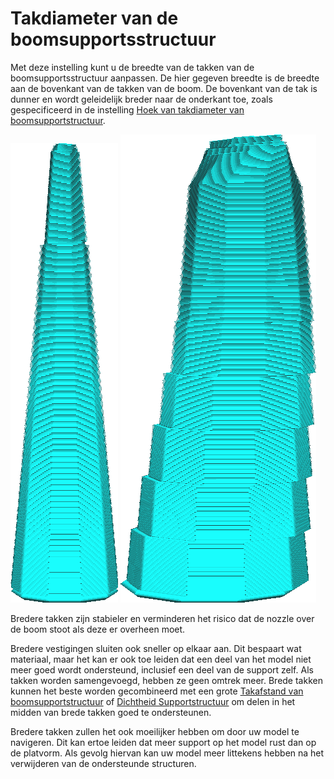 Takdiameter van de boomsupportsstructuur
====
Met deze instelling kunt u de breedte van de takken van de boomsupportsstructuur aanpassen. De hier gegeven breedte is de breedte aan de bovenkant van de takken van de boom. De bovenkant van de tak is dunner en wordt geleidelijk breder naar de onderkant toe, zoals gespecificeerd in de instelling [Hoek van takdiameter van boomsupportstructuur](support_tree_branch_diameter_angle.md).

<!--screenshot {
"image_path": "support_tree_branch_diameter_1_4mm_5.png",
"modellen": [{"script": "lantaarn.scad"}],
"camera_positie": [0, 70, 13],
"instellingen": {
    "support_enable": waar,
    "support_structure": "boom",
    "support_tree_branch_diameter": 1.4,
    "support_tree_branch_diameter_angle": 5
},
"structuren": ["helpers"],
"kleuren": 16
}-->
<!--screenshot {
"image_path": "support_tree_branch_diameter_5mm.png",
"modellen": [{"script": "lantaarn.scad"}],
"camera_positie": [0, 70, 13],
"instellingen": {
    "support_enable": waar,
    "support_structure": "boom",
    "support_tree_branch_diameter": 5,
    "support_tree_branch_diameter_angle": 5
},
"structuren": ["helpers"],
"kleuren": 16
}-->
![De vorm van een tak met een diameter van 1,4 mm](../../../articles/images/support_tree_branch_diameter_1_4mm_5.png)
![De vorm van een tak met een diameter van 5mm](../../../articles/images/support_tree_branch_diameter_5mm.png)

Bredere takken zijn stabieler en verminderen het risico dat de nozzle over de boom stoot als deze er overheen moet.

Bredere vestigingen sluiten ook sneller op elkaar aan. Dit bespaart wat materiaal, maar het kan er ook toe leiden dat een deel van het model niet meer goed wordt ondersteund, inclusief een deel van de support zelf. Als takken worden samengevoegd, hebben ze geen omtrek meer. Brede takken kunnen het beste worden gecombineerd met een grote [Takafstand van boomsupportstructuur](support_tree_branch_distance.md) of [Dichtheid Supportstructuur](../support/support_infill_rate.md) om delen in het midden van brede takken goed te ondersteunen.

Bredere takken zullen het ook moeilijker hebben om door uw model te navigeren. Dit kan ertoe leiden dat meer support op het model rust dan op de platvorm. Als gevolg hiervan kan uw model meer littekens hebben na het verwijderen van de ondersteunde structuren.